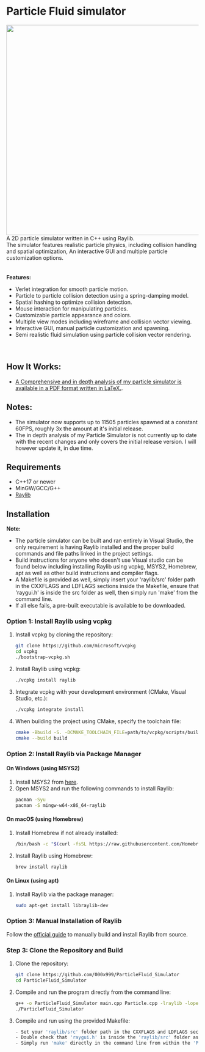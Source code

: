 # Particle Fluid simulator

<img align="right" width="550" src="https://github.com/000x999/000x999_gifs/blob/main/GHub_3_1.gif">


A 2D particle simulator written in C++ using Raylib. <br>The simulator features realistic particle physics, including collision handling and spatial optimization, An interactive GUI and multiple particle customization options.
<br><br><br>
**Features:**
- Verlet integration for smooth particle motion.
- Particle to particle collision detection using a spring-damping model.
- Spatial hashing to optimize collision detection.
- Mouse interaction for manipulating particles.
- Customizable particle appearance and colors.
- Multiple view modes including wireframe and collision vector viewing.
- Interactive GUI, manual particle customization and spawning.
- Semi realistic fluid simulation using particle collision vector rendering.
<br><br><br>
## How It Works:
- [A Comprehensive and in depth analysis of my particle simulator is available in a PDF format written in LaTeX.](https://github.com/000x999/ParticleFluid_Simulator/blob/main/Particle_Simulator_Analysis_000x999.pdf).
## **Notes**:
- The simulator now supports up to 11505 particles spawned at a constant 60FPS, roughly 3x the amount at it's initial release.
- The in depth analysis of my Particle Simulator is not currently up to date with the recent changes and only covers the initial release version. I will however update it, in due time.


## Requirements
- C++17 or newer
- MinGW/GCC/G++
- [Raylib](https://www.raylib.com/)

## Installation
**Note:**
- The particle simulator can be built and ran entirely in Visual Studio, the only requirement is having Raylib installed and the proper build commands and file paths linked in the project settings.
- Build instructions for anyone who doesn't use Visual studio can be found below including installing Raylib using vcpkg, MSYS2, Homebrew, apt as well as other build instructions and compiler flags.
- A Makefile is provided as well, simply insert your 'raylib/src' folder path in the CXXFLAGS and LDFLAGS sections inside the Makefile, ensure that 'raygui.h' is inside the src folder as well, then simply run 'make' from the command line.
- If all else fails, a pre-built executable is available to be downloaded. 

### Option 1: Install Raylib using **vcpkg**
1. Install vcpkg by cloning the repository:
    ```bash
    git clone https://github.com/microsoft/vcpkg
    cd vcpkg
    ./bootstrap-vcpkg.sh
    ```

2. Install Raylib using vcpkg:
    ```bash
    ./vcpkg install raylib
    ```

3. Integrate vcpkg with your development environment (CMake, Visual Studio, etc.):
    ```bash
    ./vcpkg integrate install
    ```

4. When building the project using CMake, specify the toolchain file:
    ```bash
    cmake -Bbuild -S. -DCMAKE_TOOLCHAIN_FILE=path/to/vcpkg/scripts/buildsystems/vcpkg.cmake
    cmake --build build
    ```

### Option 2: Install Raylib via Package Manager

#### On Windows (using MSYS2)
1. Install MSYS2 from [here](https://www.msys2.org/).
2. Open MSYS2 and run the following commands to install Raylib:
    ```bash
    pacman -Syu
    pacman -S mingw-w64-x86_64-raylib
    ```

#### On macOS (using Homebrew)
1. Install Homebrew if not already installed:
    ```bash
    /bin/bash -c "$(curl -fsSL https://raw.githubusercontent.com/Homebrew/install/HEAD/install.sh)"
    ```
2. Install Raylib using Homebrew:
    ```bash
    brew install raylib
    ```

#### On Linux (using apt)
1. Install Raylib via the package manager:
    ```bash
    sudo apt-get install libraylib-dev
    ```

### Option 3: Manual Installation of Raylib
Follow the [official guide](https://github.com/raysan5/raylib) to manually build and install Raylib from source.

### Step 3: Clone the Repository and Build
1. Clone the repository:
    ```bash
    git clone https://github.com/000x999/ParticleFluid_Simulator
    cd ParticleFluid_Simulator
    ```
2. Compile and run the program directly from the command line:
    ```bash
    g++ -o ParticleFluid_Simulator main.cpp Particle.cpp -lraylib -lopengl32 -lgdi32 -lwinmm -Wno-enum-compare -Wno-unused-variable -fpermissive
    ./ParticleFluid_Simulator
    ```
3. Compile and run using the provided Makefile:
    ```bash
    - Set your 'raylib/src' folder path in the CXXFLAGS and LDFLAGS section inside the Makefile. 
    - Double check that 'raygui.h' is inside the 'raylib/src' folder as well.
    - Simply run 'make' directly in the command line from within the 'ParticleFluid_Simulator' file.  
    ```

